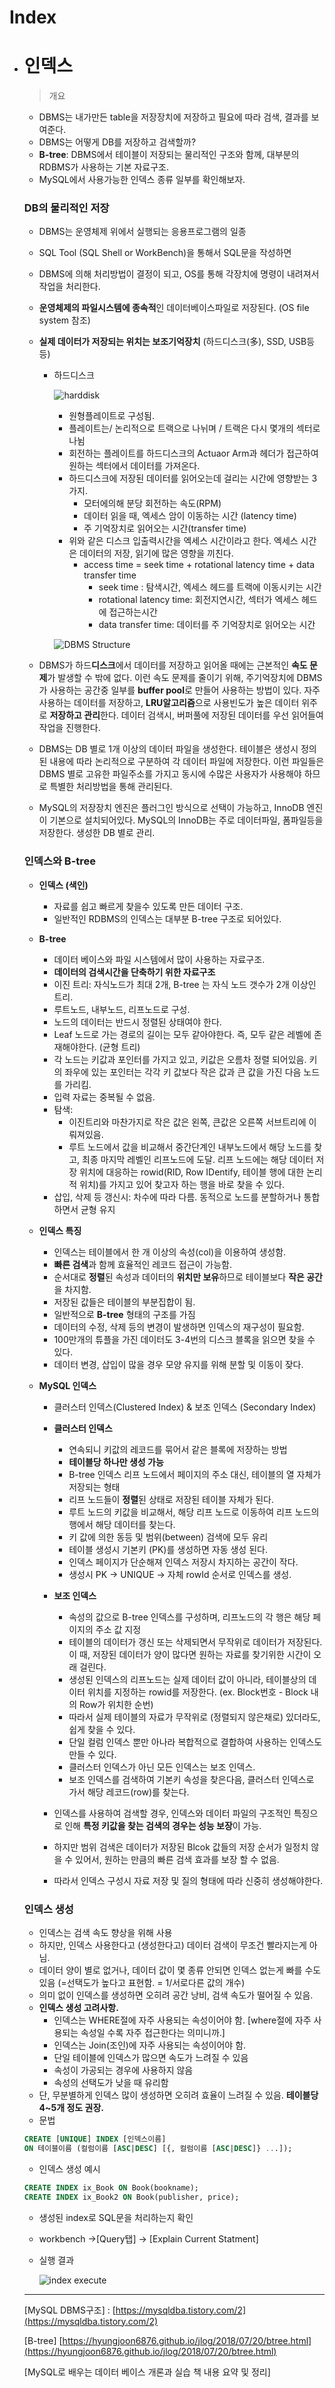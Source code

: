 # Index

- # 인덱스

  > 개요

  - DBMS는 내가만든 table을 저장장치에 저장하고 필요에 따라 검색, 결과를 보여준다.
  - DBMS는 어떻게 DB를 저장하고 검색할까?
  - **B-tree**: DBMS에서 테이블이 저장되는 물리적인 구조와 함께, 대부분의 RDBMS가 사용하는 기본 자료구조.
  - MySQL에서 사용가능한 인덱스 종류 일부를 확인해보자.

  

  ### DB의 물리적인 저장

  - DBMS는 운영체제 위에서 실행되는 응용프로그램의 일종

  - SQL Tool (SQL Shell or WorkBench)을 통해서 SQL문을 작성하면

  - DBMS에 의해 처리방법이 결정이 되고, OS를 통해 각장치에 명령이 내려져서 작업을 처리한다.

  - **운영체제의 파일시스템에 종속적**인 데이터베이스파일로 저장된다. (OS file system 참조)

  - **실제 데이터가 저장되는 위치는 보조기억장치** (하드디스크(多), SSD, USB등등)
      - 하드디스크

          ![harddisk](https://github.com/minhee0327/TIL/blob/master/image/index-1.jfif)

          - 원형플레이트로 구성됨.
          - 플레이트는/ 논리적으로 트랙으로 나뉘며 / 트랙은 다시 몇개의 섹터로 나뉨
          - 회전하는 플레이트를 하드디스크의 Actuaor Arm과 헤더가 접근하여 원하는 섹터에서 데이터를 가져온다.
          - 하드디스크에 저장된 데이터를 읽어오는데 걸리는 시간에 영향받는 3가지.
              - 모터에의해 분당 회전하는 속도(RPM)
              - 데이터 읽을 때, 엑세스 암이 이동하는 시간 (latency time)
              - 주 기억장치로 읽어오는 시간(transfer time)
          - 위와 같은 디스크 입출력시간을  엑세스 시간이라고 한다. 엑세스 시간은 데이터의 저장, 읽기에 많은 영향을 끼친다.
              - access time = seek time + rotational latency time + data transfer time
                  - seek time : 탐색시간, 엑세스 헤드를 트랙에 이동시키는 시간
                  - rotational latency time: 회전지연시간, 섹터가 엑세스 헤드에 접근하는시간
                  - data transfer time: 데이터를 주 기억장치로 읽어오는 시간

        ![DBMS Structure](https://github.com/minhee0327/TIL/blob/master/image/index-2.png)

  - DBMS가 하드**디스크**에서 데이터를 저장하고 읽어올 때에는 근본적인 **속도 문제**가 발생할 수 밖에 없다. 이런 속도 문제를 줄이기 위해, 주기억장치에 DBMS가 사용하는 공간중 일부를 **buffer pool**로 만들어 사용하는 방법이 있다. 자주 사용하는 데이터를 저장하고, **LRU알고리즘**으로 사용빈도가 높은 데이터 위주로 **저장하고 관리**한다. 데이터 검색시, 버퍼풀에 저장된 데이터를 우선 읽어들여 작업을 진행한다.

  - DBMS는 DB 별로 1개 이상의 데이터 파일을 생성한다. 테이블은 생성시 정의된 내용에 따라 논리적으로 구분하여 각 데이터 파일에 저장한다. 이런 파일들은 DBMS 별로 고유한 파일주소를 가지고 동시에 수많은 사용자가 사용해야 하므로 특별한 처리방법을 통해 관리된다.

  - MySQL의 저장장치 엔진은 플러그인 방식으로 선택이 가능하고, InnoDB 엔진이 기본으로 설치되어있다. MySQL의 InnoDB는 주로 데이터파일, 폼파일등을 저장한다. 생성한 DB 별로 관리.

  

  

  

  ### 인덱스와 B-tree

  - **인덱스 (색인)**
      - 자료를 쉽고 빠르게 찾을수 있도록 만든 데이터 구조.
      - 일반적인 RDBMS의 인덱스는 대부분 B-tree 구조로 되어있다.

  - **B-tree**
      - 데이터 베이스와 파일 시스템에서 많이 사용하는 자료구조.
      - **데이터의 검색시간을 단축하기 위한 자료구조**
      - 이진 트리: 자식노드가 최대 2개, B-tree 는 자식 노드 갯수가 2개 이상인 트리.
      - 루트노드, 내부노드, 리프노드로 구성.
      - 노드의 데이터는 반드시 정렬된 상태여야 한다.
      - Leaf 노드로 가는 경로의 길이는 모두 같아야한다. 즉, 모두 같은 레벨에 존재해야한다.
      (균형 트리)
      - 각 노드는 키값과 포인터를 가지고 있고, 키값은 오름차 정렬 되어있음. 키의 좌우에 있는 포인터는 각각 키 값보다 작은 값과 큰 값을 가진 다음 노드를 가리킴.
      - 입력 자료는 중복될 수 없음.
      - 탐색:
          - 이진트리와 마찬가지로 작은 값은 왼쪽, 큰값은 오른쪽 서브트리에 이뤄져있음.
          - 루트 노드에서 값을 비교해서 중간단계인 내부노드에서 해당 노드를 찾고, 최종 마지막 레벨인 리프노드에 도달. 리프 노드에는 해당 데이터 저장 위치에 대응하는 rowid(RID, Row IDentify, 테이블 행에 대한 논리적 위치)를 가지고 있어 찾고자 하는 행을 바로 찾을 수 있다.
      - 삽입, 삭제 등 갱신시: 차수에 따라 다름. 동적으로 노드를 분할하거나 통합하면서 균형 유지

  - **인덱스 특징**
      - 인덱스는 테이블에서 한 개 이상의 속성(col)을 이용하여 생성함.
      - **빠른 검색**과 함께 효율적인 레코드 접근이 가능함.
      - 순서대로 **정렬**된 속성과 데이터의 **위치만 보유**하므로 테이블보다 **작은 공간**을 차지함.
      - 저장된 값들은 테이블의 부분집합이 됨.
      - 일반적으로 **B-tree** 형태의 구조를 가짐
      - 데이터의 수정, 삭제 등의 변경이 발생하면 인덱스의 재구성이 필요함.
      - 100만개의 튜플을 가진 데이터도 3-4번의 디스크 블록을 읽으면 찾을 수 있다.
      - 데이터 변경, 삽입이 많을 경우 모양 유지를 위해 분할 및 이동이 잦다.

  - **MySQL 인덱스**
      - 클러스터 인덱스(Clustered Index) & 보조 인덱스 (Secondary Index)
      - **클러스터 인덱스**
          - 연속되니 키값의 레코드를 묶어서 같은 블록에 저장하는 방법
          - **테이블당 하나만 생성 가능**
          - B-tree 인덱스 리프 노드에서 페이지의 주소 대신, 테이블의 열 자체가 저장되는 형태
          - 리프 노드들이 **정렬**된 상태로 저장된 테이블 자체가 된다.
          - 루트 노드의 키값을 비교해서, 해당 리프 노드로 이동하여 리프 노드의 행에서 해당 데이터를 찾는다.
          - 키 값에 의한 동등 및 범위(between) 검색에 모두 유리
          - 테이블 생성시 기본키 (PK)를 생성하면 자동 생성 된다.
          - 인덱스 페이지가 단순해져 인덱스 저장시 차지하는 공간이 작다.
          - 생성시 PK → UNIQUE → 자체 rowId 순서로 인덱스를 생성.

      - **보조 인덱스**
          - 속성의 값으로 B-tree 인덱스를 구성하며, 리프노드의 각 행은 해당 페이지의 주소 값 지정
          - 테이블의 데이터가 갱신 또는 삭제되면서 무작위로 데이터가 저장된다. 이 때, 저장된 데이터가 양이 많다면 원하는 자료를 찾기위한 시간이 오래 걸린다.
          - 생성된 인덱스의 리프노드는 실제 데이터 값이 아니라, 테이블상의 데이터 위치를 지정하는 rowid를 저장한다. (ex. Block번호 - Block 내의 Row가 위치한 순번)
          - 따라서 실제 테이블의 자료가 무작위로 (정렬되지 않은채로) 있더라도, 쉽게 찾을 수 있다.
          - 단일 컬럼 인덱스 뿐만 아나라 복합적으로 결합하여 사용하는 인덱스도 만들 수 있다.
          - 클러스터 인덱스가 아닌 모든 인덱스는 보조 인덱스.
          - 보조 인덱스를 검색하여 기본키 속성을 찾은다음, 클러스터 인덱스로 가서 해당 레코드(row)를 찾는다.
      - 인덱스를 사용하여 검색할 경우, 인덱스와 데이터 파일의 구조적인 특징으로 인해 **특정 키값을 찾는 검색의 경우는 성능 보장**이 가능.
      - 하지만 범위 검색은 데이터가 저장된 Blcok 값들의 저장 순서가 일정치 않을 수 있어서, 원하는 만큼의 빠른 검색 효과를 보장 할 수 없음.
      - 따라서 인덱스 구성시 자료 저장 및 질의 형태에 따라 신중히 생성해야한다.

  

  

  

  ### 인덱스 생성

  - 인덱스는 검색 속도 향상을 위해 사용
  - 하지만, 인덱스 사용한다고 (생성한다고) 데이터 검색이 무조건 빨라지는게 아님.
  - 데이터 양이 별로 없거나, 데이터 값이 몇 종류 안되면 인덱스 없는게 빠를 수도 있음
  (=선택도가 높다고 표현함. = 1/서로다른 값의 개수)
  - 의미 없이 인덱스를 생성하면 오히려 공간 낭비, 검색 속도가 떨어질 수 있음.
  - **인덱스 생성 고려사항.**
      - 인덱스는 WHERE절에 자주 사용되는 속성이어야 함.
      [where절에 자주 사용되는 속성일 수록 자주 접근한다는 의미니까.]
      - 인덱스는 Join(조인)에 자주 사용되는 속성이어야 함.
      - 단일 테이블에 인덱스가 많으면 속도가 느려질 수 있음
      - 속성이 가공되는 경우에 사용하지 않음
      - 속성의 선택도가 낮을 때 유리함
  - 단, 무분별하게 인덱스 많이 생성하면 오히려 효율이 느려질 수 있음. **테이블당 4~5개 정도 권장.**
  - 문법

  ```sql
  CREATE [UNIQUE] INDEX [인덱스이름]
  ON 테이블이름 (컬럼이름 [ASC|DESC] [{, 컬럼이름 [ASC|DESC]} ...]);
  ```

  - 인덱스 생성 예시

  ```sql
  CREATE INDEX ix_Book ON Book(bookname);
  CREATE INDEX ix_Book2 ON Book(publisher, price);
  ```

  - 생성된 index로 SQL문을 처리하는지 확인
  - workbench →[Query탭] → [Explain Current Statment]
  - 실행 결과

      ![index execute](https://github.com/minhee0327/TIL/blob/master/image/index-3.png)

  ---

  [하드디스크 구조 자료 ]: https://gsk121.tistory.com/260(https://gsk121.tistory.com/260)

  [MySQL DBMS구조] : [https://mysqldba.tistory.com/2](https://mysqldba.tistory.com/2)

  [B-tree] [https://hyungjoon6876.github.io/jlog/2018/07/20/btree.html](https://hyungjoon6876.github.io/jlog/2018/07/20/btree.html)

  [MySQL로 배우는 데이터 베이스 개론과 실습 책 내용 요약 및 정리]
